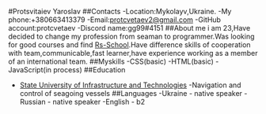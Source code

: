 #Protsvitaiev Yaroslav
##Contacts
-Location:Mykolayv,Ukraine.
-My phone:+380663413379
-Email:protcvetaev2@gmail.com
-GitHub account:protcvetaev
-Discord name:gg99#4151
##About me
i am 23,Have decided to change my profession from seaman to programmer.Was looking for good courses and find [Rs-School](https://rs.school/index.html).Have difference skills of cooperation with team,communicable,fast learner,have experience working as a member of an international team.
##Myskills
-CSS(basic)
-HTML(basic)
-JavaScript(in process)
##Education
- [State University of Infrastructure and Technologies](https://duit.edu.ua/)
 -Navigation and control of seagoing vessels
 ##Languages
 -Ukraine - native speaker
 -Russian - native speaker
 -English - b2